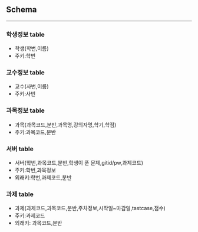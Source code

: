 ## Schema 
-----------
### 학생정보 table
- 학생(학번,이름)
- 주키:학번

### 교수정보 table
- 교수(사번,이름)
- 주키:사번

### 과목정보 table
- 과목(과목코드,분반,과목명,강의자명,학기,학점)
- 주키:과목코드,분반

### 서버 table
- 서버(학번,과목코드,분반,학생이 푼 문제,gitid/pw,과제코드)
- 주키:학번,과목정보
- 외래키:학번,과제코드,분반

### 과제 table
- 과제(과제코드,과목코드,분반,주차정보,시작일~마감일,tastcase,점수)
- 주키:과제코드
- 외래키: 과목코드,분반


